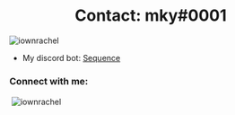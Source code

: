 <h1 align="center">Contact: mky#0001</h1>
<p align="left"> <img src="https://komarev.com/ghpvc/?username=iownrachel&label=Profile%20views&color=00ffcc&style=plastic" alt="iownrachel" /> </p>

- My discord bot: [Sequence](https://discord.com/api/oauth2/authorize?client_id=909520230265552986&permissions=8&scope=applications.commands%20bot)

<h3 align="left">Connect with me:</h3>
<p align="left">
</p>

<p>&nbsp;<img align="center" src="https://github-readme-stats.vercel.app/api?username=iownrachel&show_icons=true&theme=dracula&title_color=ff0000&text_color=c5bfbf&hide_border=true&locale=en" alt="iownrachel" /></p>
